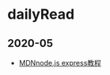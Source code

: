 # dailyRead
## 2020-05
- [MDNnode.js express教程](https://developer.mozilla.org/zh-CN/docs/Learn/Server-side/Express_Nodejs/Introduction)
